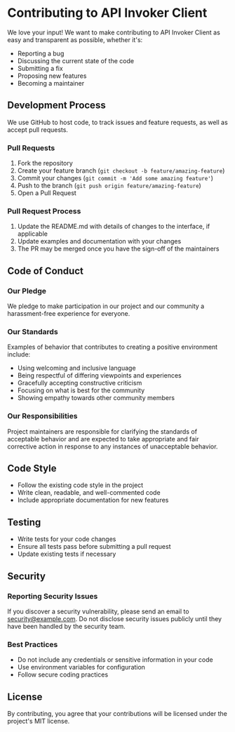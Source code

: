 # Contributing to API Invoker Client

We love your input! We want to make contributing to API Invoker Client as easy and transparent as possible, whether it's:

- Reporting a bug
- Discussing the current state of the code
- Submitting a fix
- Proposing new features
- Becoming a maintainer

## Development Process

We use GitHub to host code, to track issues and feature requests, as well as accept pull requests.

### Pull Requests

1. Fork the repository
2. Create your feature branch (`git checkout -b feature/amazing-feature`)
3. Commit your changes (`git commit -m 'Add some amazing feature'`)
4. Push to the branch (`git push origin feature/amazing-feature`)
5. Open a Pull Request

### Pull Request Process

1. Update the README.md with details of changes to the interface, if applicable
2. Update examples and documentation with your changes
3. The PR may be merged once you have the sign-off of the maintainers

## Code of Conduct

### Our Pledge

We pledge to make participation in our project and our community a harassment-free experience for everyone.

### Our Standards

Examples of behavior that contributes to creating a positive environment include:

* Using welcoming and inclusive language
* Being respectful of differing viewpoints and experiences
* Gracefully accepting constructive criticism
* Focusing on what is best for the community
* Showing empathy towards other community members

### Our Responsibilities

Project maintainers are responsible for clarifying the standards of acceptable behavior and are expected to take appropriate and fair corrective action in response to any instances of unacceptable behavior.

## Code Style

* Follow the existing code style in the project
* Write clean, readable, and well-commented code
* Include appropriate documentation for new features

## Testing

* Write tests for your code changes
* Ensure all tests pass before submitting a pull request
* Update existing tests if necessary

## Security

### Reporting Security Issues

If you discover a security vulnerability, please send an email to [security@example.com](mailto:security@example.com). Do not disclose security issues publicly until they have been handled by the security team.

### Best Practices

* Do not include any credentials or sensitive information in your code
* Use environment variables for configuration
* Follow secure coding practices

## License

By contributing, you agree that your contributions will be licensed under the project's MIT license.
